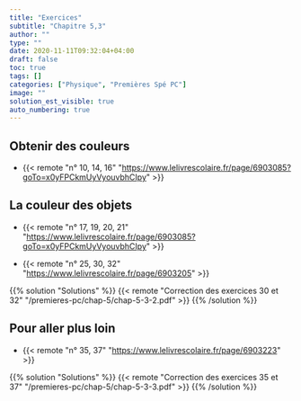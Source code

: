 ```yaml
---
title: "Exercices"
subtitle: "Chapitre 5,3"
author: ""
type: ""
date: 2020-11-11T09:32:04+04:00
draft: false
toc: true
tags: []
categories: ["Physique", "Premières Spé PC"]
image: ""
solution_est_visible: true
auto_numbering: true
---
```


## Obtenir des couleurs
- {{< remote "n° 10, 14, 16" "https://www.lelivrescolaire.fr/page/6903085?goTo=x0yFPCkmUyVyouvbhCIpy" >}}

## La couleur des objets

- {{< remote "n° 17, 19, 20, 21" "https://www.lelivrescolaire.fr/page/6903085?goTo=x0yFPCkmUyVyouvbhCIpy" >}}

- {{< remote "n° 25, 30, 32" "https://www.lelivrescolaire.fr/page/6903205" >}}

{{% solution "Solutions" %}}
{{< remote "Correction des exercices 30 et 32" "/premieres-pc/chap-5/chap-5-3-2.pdf" >}}
{{% /solution %}}

## Pour aller plus loin

- {{< remote "n° 35, 37" "https://www.lelivrescolaire.fr/page/6903223" >}}

{{% solution "Solutions" %}}
{{< remote "Correction des exercices 35 et 37" "/premieres-pc/chap-5/chap-5-3-3.pdf" >}}
{{% /solution %}}
